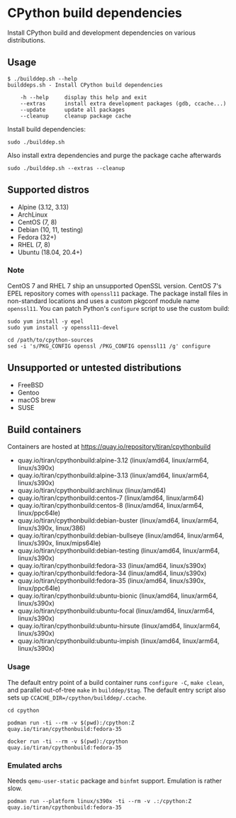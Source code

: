 # CPython build dependencies

Install CPython build and development dependencies on various distributions.

## Usage

```
$ ./builddep.sh --help
builddeps.sh - Install CPython build dependencies

    -h --help     display this help and exit
    --extras      install extra development packages (gdb, ccache...)
    --update      update all packages
    --cleanup     cleanup package cache

```

Install build dependencies:
```
sudo ./builddep.sh
```

Also install extra dependencies and purge the package cache afterwards
```
sudo ./builddep.sh --extras --cleanup
```

## Supported distros

* Alpine (3.12, 3.13)
* ArchLinux
* CentOS (7, 8)
* Debian (10, 11, testing)
* Fedora (32+)
* RHEL (7, 8)
* Ubuntu (18.04, 20.4+)

### Note

CentOS 7 and RHEL 7 ship an unsupported OpenSSL version. CentOS 7's EPEL
repository comes with ``openssl11`` package. The package install files in
non-standard locations and uses a custom pkgconf module name ``openssl11``.
You can patch Python's ``configure`` script to use the custom build:

```
sudo yum install -y epel
sudo yum install -y openssl11-devel
```

```
cd /path/to/cpython-sources
sed -i 's/PKG_CONFIG openssl /PKG_CONFIG openssl11 /g' configure
```

## Unsupported or untested distributions

* FreeBSD
* Gentoo
* macOS brew
* SUSE

## Build containers

Containers are hosted at https://quay.io/repository/tiran/cpythonbuild

* quay.io/tiran/cpythonbuild:alpine-3.12 (linux/amd64, linux/arm64, linux/s390x)
* quay.io/tiran/cpythonbuild:alpine-3.13 (linux/amd64, linux/arm64, linux/s390x)
* quay.io/tiran/cpythonbuild:archlinux (linux/amd64)
* quay.io/tiran/cpythonbuild:centos-7 (linux/amd64, linux/arm64)
* quay.io/tiran/cpythonbuild:centos-8 (linux/amd64, linux/arm64, linux/ppc64le)
* quay.io/tiran/cpythonbuild:debian-buster (linux/amd64, linux/arm64, linux/s390x, linux/386)
* quay.io/tiran/cpythonbuild:debian-bullseye (linux/amd64, linux/arm64, linux/s390x, linux/mips64le)
* quay.io/tiran/cpythonbuild:debian-testing (linux/amd64, linux/arm64, linux/s390x)
* quay.io/tiran/cpythonbuild:fedora-33 (linux/amd64, linux/s390x)
* quay.io/tiran/cpythonbuild:fedora-34 (linux/amd64, linux/s390x)
* quay.io/tiran/cpythonbuild:fedora-35 (linux/amd64, linux/s390x, linux/ppc64le)
* quay.io/tiran/cpythonbuild:ubuntu-bionic (linux/amd64, linux/arm64, linux/s390x)
* quay.io/tiran/cpythonbuild:ubuntu-focal (linux/amd64, linux/arm64, linux/s390x)
* quay.io/tiran/cpythonbuild:ubuntu-hirsute (linux/amd64, linux/arm64, linux/s390x)
* quay.io/tiran/cpythonbuild:ubuntu-impish (linux/amd64, linux/arm64, linux/s390x)

### Usage

The default entry point of a build container runs ``configure -C``,
``make clean``, and parallel out-of-tree ``make`` in ``builddep/$tag``. The
default entry script also sets up ``CCACHE_DIR=/cpython/builddep/.ccache``.

```
cd cpython
```

```
podman run -ti --rm -v $(pwd):/cpython:Z quay.io/tiran/cpythonbuild:fedora-35
```

```
docker run -ti --rm -v $(pwd):/cpython quay.io/tiran/cpythonbuild:fedora-35
```

### Emulated archs

Needs ``qemu-user-static`` package and ``binfmt`` support. Emulation is rather slow.

```
podman run --platform linux/s390x -ti --rm -v .:/cpython:Z quay.io/tiran/cpythonbuild:fedora-35
```
